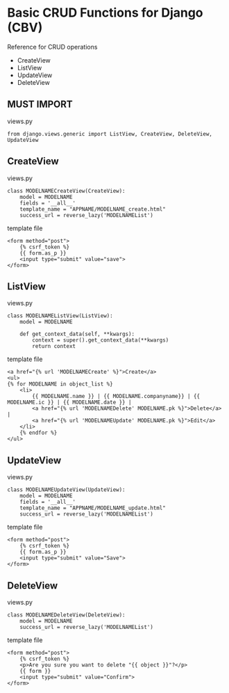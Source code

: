 # Basic CRUD Functions for Django (CBV)
Reference for CRUD operations
- CreateView 
- ListView
- UpdateView
- DeleteView

## MUST IMPORT
views.py
```
from django.views.generic import ListView, CreateView, DeleteView, UpdateView
```

## CreateView
views.py
```
class MODELNAMECreateView(CreateView):
    model = MODELNAME
    fields = '__all__'
    template_name = "APPNAME/MODELNAME_create.html"
    success_url = reverse_lazy('MODELNAMEList')
```
template file
```
<form method="post">
    {% csrf_token %}
    {{ form.as_p }}
    <input type="submit" value="save">
</form>
```

## ListView
views.py
```
class MODELNAMEListView(ListView):
    model = MODELNAME

    def get_context_data(self, **kwargs):
        context = super().get_context_data(**kwargs)
        return context
```
template file
```
<a href="{% url 'MODELNAMECreate' %}">Create</a>
<ul>
{% for MODELNAME in object_list %}
    <li>
        {{ MODELNAME.name }} | {{ MODELNAME.companyname}} | {{ MODELNAME.ic }} | {{ MODELNAME.date }} | 
        <a href="{% url 'MODELNAMEDelete' MODELNAME.pk %}">Delete</a> | 
        <a href="{% url 'MODELNAMEUpdate' MODELNAME.pk %}">Edit</a> 
    </li>    
    {% endfor %}
</ul>
```

## UpdateView
views.py
```
class MODELNAMEUpdateView(UpdateView):
    model = MODELNAME
    fields = '__all__'
    template_name = "APPNAME/MODELNAME_update.html"
    success_url = reverse_lazy('MODELNAMEList')
```
template file
```
<form method="post"> 
    {% csrf_token %} 
    {{ form.as_p }} 
    <input type="submit" value="Save"> 
</form> 
```

## DeleteView
views.py
```
class MODELNAMEDeleteView(DeleteView):
    model = MODELNAME
    success_url = reverse_lazy('MODELNAMEList')
```
template file
```
<form method="post">
    {% csrf_token %}
    <p>Are you sure you want to delete "{{ object }}"?</p>
    {{ form }}
    <input type="submit" value="Confirm">
</form>
```